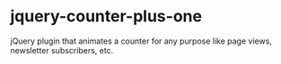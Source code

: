 jquery-counter-plus-one
=======================

jQuery plugin that animates a counter for any purpose like page views, newsletter subscribers, etc.
